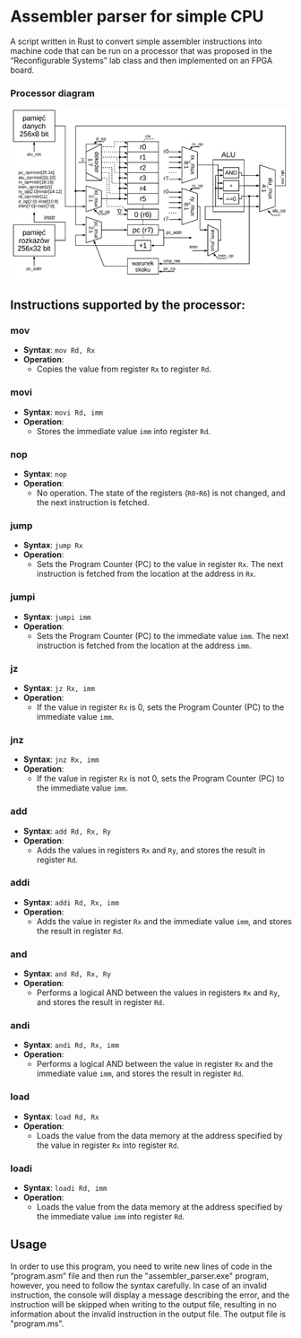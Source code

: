 # Assembler parser for simple CPU

A script written in Rust to convert simple assembler instructions into machine code 
that can be run on a processor that was proposed in the “Reconfigurable Systems” lab 
class and then implemented on an FPGA board. 

### Processor diagram
![Processor Diagram](processor_diagram.png)


## Instructions supported by the processor:

### mov
- **Syntax**: `mov Rd, Rx`
- **Operation**: 
  - Copies the value from register `Rx` to register `Rd`.

### movi
- **Syntax**: `movi Rd, imm`
- **Operation**: 
  - Stores the immediate value `imm` into register `Rd`.

### nop
- **Syntax**: `nop`
- **Operation**: 
  - No operation. The state of the registers (`R0`-`R6`) is not changed, and the next instruction is fetched.

### jump
- **Syntax**: `jump Rx`
- **Operation**: 
  - Sets the Program Counter (PC) to the value in register `Rx`. The next instruction is fetched from the location at the address in `Rx`.

### jumpi
- **Syntax**: `jumpi imm`
- **Operation**: 
  - Sets the Program Counter (PC) to the immediate value `imm`. The next instruction is fetched from the location at the address `imm`.

### jz
- **Syntax**: `jz Rx, imm`
- **Operation**: 
  - If the value in register `Rx` is 0, sets the Program Counter (PC) to the immediate value `imm`.

### jnz
- **Syntax**: `jnz Rx, imm`
- **Operation**: 
  - If the value in register `Rx` is not 0, sets the Program Counter (PC) to the immediate value `imm`.

### add
- **Syntax**: `add Rd, Rx, Ry`
- **Operation**: 
  - Adds the values in registers `Rx` and `Ry`, and stores the result in register `Rd`.

### addi
- **Syntax**: `addi Rd, Rx, imm`
- **Operation**: 
  - Adds the value in register `Rx` and the immediate value `imm`, and stores the result in register `Rd`.

### and
- **Syntax**: `and Rd, Rx, Ry`
- **Operation**: 
  - Performs a logical AND between the values in registers `Rx` and `Ry`, and stores the result in register `Rd`.

### andi
- **Syntax**: `andi Rd, Rx, imm`
- **Operation**: 
  - Performs a logical AND between the value in register `Rx` and the immediate value `imm`, and stores the result in register `Rd`.

### load
- **Syntax**: `load Rd, Rx`
- **Operation**: 
  - Loads the value from the data memory at the address specified by the value in register `Rx` into register `Rd`.

### loadi
- **Syntax**: `loadi Rd, imm`
- **Operation**: 
  - Loads the value from the data memory at the address specified by the immediate value `imm` into register `Rd`.

## Usage

In order to use this program, you need to write new lines of code in the “program.asm” file and then run the "assembler_parser.exe" program, however, you need to follow the syntax carefully. In case of an invalid instruction, the console will display a message describing the error, and the instruction will be skipped when writing to the output file, resulting in no information about the invalid instruction in the output file. The output file is "program.ms".
